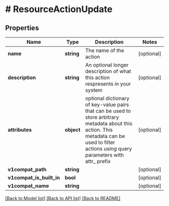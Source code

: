 # # ResourceActionUpdate

## Properties

Name | Type | Description | Notes
------------ | ------------- | ------------- | -------------
**name** | **string** | The name of the action | [optional]
**description** | **string** | An optional longer description of what this action respresents in your system | [optional]
**attributes** | **object** | optional dictionary of key-value pairs that can be used to store arbitrary metadata about this action. This metadata can be used to filter actions using query parameters with attr_ prefix | [optional]
**v1compat_path** | **string** |  | [optional]
**v1compat_is_built_in** | **bool** |  | [optional]
**v1compat_name** | **string** |  | [optional]

[[Back to Model list]](../../README.md#models) [[Back to API list]](../../README.md#endpoints) [[Back to README]](../../README.md)
